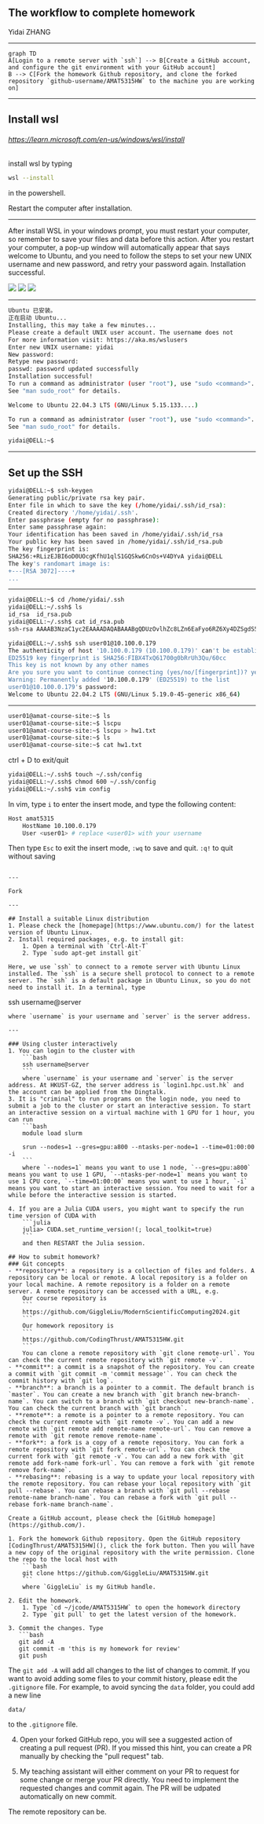

## The workflow to complete homework 

Yidai ZHANG

---

```mermaid
graph TD
A[Login to a remote server with `ssh`] --> B[Create a GitHub account, and configure the git environment with your GitHub account]
B --> C[Fork the homework Github repository, and clone the forked repository `github-username/AMAT5315HW` to the machine you are working on]
```

---

## Install wsl
###### https://learn.microsoft.com/en-us/windows/wsl/install 
install wsl by typing 

```bash
wsl --install
```

in the powershell.

Restart the computer after installation.

---

 After install WSL in your windows prompt, you must restart your computer, so remember to save your files and data before this action. After you restart your computer, a pop-up window will automatically appear that says welcome to Ubuntu, and you need to follow the steps to set your new UNIX username and new password, and retry your password again.
Installation successful.

![](2024-01-17-14-26-08.png)
![](2024-01-17-14-31-27.png)
![](2024-01-17-14-31-38.png)

---

~~~bash
Ubuntu 已安装。
正在启动 Ubuntu...
Installing, this may take a few minutes...
Please create a default UNIX user account. The username does not 
For more information visit: https://aka.ms/wslusers
Enter new UNIX username: yidai
New password:
Retype new password:
passwd: password updated successfully
Installation successful!
To run a command as administrator (user "root"), use "sudo <command>".
See "man sudo_root" for details.

Welcome to Ubuntu 22.04.3 LTS (GNU/Linux 5.15.133....)
~~~


~~~bash
To run a command as administrator (user "root"), use "sudo <command>".
See "man sudo_root" for details.

yidai@DELL:~$
~~~


---

## Set up the SSH
```bash
yidai@DELL:~$ ssh-keygen
Generating public/private rsa key pair.
Enter file in which to save the key (/home/yidai/.ssh/id_rsa):
Created directory '/home/yidai/.ssh'.
Enter passphrase (empty for no passphrase):
Enter same passphrase again:
Your identification has been saved in /home/yidai/.ssh/id_rsa
Your public key has been saved in /home/yidai/.ssh/id_rsa.pub
The key fingerprint is:
SHA256:+RLizEJBI6oD0UOcgKfhU1qlS1GQSkw6CnOs+V4DYvA yidai@DELL
The key's randomart image is:
+---[RSA 3072]----+
...

```


---

```bash
yidai@DELL:~$ cd /home/yidai/.ssh
yidai@DELL:~/.ssh$ ls
id_rsa  id_rsa.pub
yidai@DELL:~/.ssh$ cat id_rsa.pub
ssh-rsa AAAAB3NzaC1yc2EAAAADAQABAAABgQDUzOvlhZc8LZn6EaFyo6RZ6Xy4DZSgdS5oZ
``` 



```bash
yidai@DELL:~/.ssh$ ssh user01@10.100.0.179
The authenticity of host '10.100.0.179 (10.100.0.179)' can't be establish
ED25519 key fingerprint is SHA256:FIBX4TxQ61700g0bRrUh3Qu/60cc
This key is not known by any other names
Are you sure you want to continue connecting (yes/no/[fingerprint])? yes
Warning: Permanently added '10.100.0.179' (ED25519) to the list 
user01@10.100.0.179's password:
Welcome to Ubuntu 22.04.2 LTS (GNU/Linux 5.19.0-45-generic x86_64)
```


---

~~~bash
user01@amat-course-site:~$ ls
user01@amat-course-site:~$ lscpu
user01@amat-course-site:~$ lscpu > hw1.txt
user01@amat-course-site:~$ ls
user01@amat-course-site:~$ cat hw1.txt
~~~
ctrl + D to exit/quit

~~~bash
yidai@DELL:~/.ssh$ touch ~/.ssh/config
yidai@DELL:~/.ssh$ chmod 600 ~/.ssh/config
yidai@DELL:~/.ssh$ vim config
~~~

In vim, type `i` to enter the insert mode, and type the following content:
```bash
Host amat5315
    HostName 10.100.0.179
    User <user01> # replace <user01> with your username
```
Then type `Esc` to exit the insert mode, `:wq` to save and quit.
``:q!`` to quit without saving

```

---

Fork

---

## Install a suitable Linux distribution
1. Please check the [homepage](https://www.ubuntu.com/) for the latest version of Ubuntu Linux.
2. Install required packages, e.g. to install git:
    1. Open a terminal with `Ctrl-Alt-T`
    2. Type `sudo apt-get install git`

Here, we use `ssh` to connect to a remote server with Ubuntu Linux installed. The `ssh` is a secure shell protocol to connect to a remote server. The `ssh` is a default package in Ubuntu Linux, so you do not need to install it. In a terminal, type
```
ssh username@server
```
where `username` is your username and `server` is the server address.

---

### Using cluster interactively
1. You can login to the cluster with
    ```bash
    ssh username@server
    ```
    where `username` is your username and `server` is the server address. At HKUST-GZ, the server address is `login1.hpc.ust.hk` and the account can be applied from the Dingtalk.
3. It is "criminal" to run programs on the login node, you need to submit a job to the cluster or start an interactive session. To start an interactive session on a virtual machine with 1 GPU for 1 hour, you can run
    ```bash
    module load slurm

    srun --nodes=1 --gres=gpu:a800 --ntasks-per-node=1 --time=01:00:00 -i
    ```
    where `--nodes=1` means you want to use 1 node, `--gres=gpu:a800` means you want to use 1 GPU, `--ntasks-per-node=1` means you want to use 1 CPU core, `--time=01:00:00` means you want to use 1 hour, `-i` means you want to start an interactive session. You need to wait for a while before the interactive session is started.

4. If you are a Julia CUDA users, you might want to specify the run time version of CUDA with
    ```julia
    julia> CUDA.set_runtime_version!(; local_toolkit=true)
    ```
    and then RESTART the Julia session.

## How to submit homework?
### Git concepts
- **repository**: a repository is a collection of files and folders. A repository can be local or remote. A local repository is a folder on your local machine. A remote repository is a folder on a remote server. A remote repository can be accessed with a URL, e.g.
    Our course repository is
    ```
    https://github.com/GiggleLiu/ModernScientificComputing2024.git
    ```
    Our homework repository is
    ```
    https://github.com/CodingThrust/AMAT5315HW.git
    ```
    You can clone a remote repository with `git clone remote-url`. You can check the current remote repository with `git remote -v`.
- **commit**: a commit is a snapshot of the repository. You can create a commit with `git commit -m 'commit message'`. You can check the commit history with `git log`.
- **branch**: a branch is a pointer to a commit. The default branch is `master`. You can create a new branch with `git branch new-branch-name`. You can switch to a branch with `git checkout new-branch-name`. You can check the current branch with `git branch`.
- **remote**: a remote is a pointer to a remote repository. You can check the current remote with `git remote -v`. You can add a new remote with `git remote add remote-name remote-url`. You can remove a remote with `git remote remove remote-name`.
- **fork**: a fork is a copy of a remote repository. You can fork a remote repository with `git fork remote-url`. You can check the current fork with `git remote -v`. You can add a new fork with `git remote add fork-name fork-url`. You can remove a fork with `git remote remove fork-name`.
- **rebasing**: rebasing is a way to update your local repository with the remote repository. You can rebase your local repository with `git pull --rebase`. You can rebase a branch with `git pull --rebase remote-name branch-name`. You can rebase a fork with `git pull --rebase fork-name branch-name`.

Create a GitHub account, please check the [GitHub homepage](https://github.com/).

1. Fork the homework Github repository. Open the GitHub repository [CodingThrust/AMAT5315HW](), click the fork button. Then you will have a new copy of the original repository with the write permission. Clone the repo to the local host with
    ```bash
    git clone https://github.com/GiggleLiu/AMAT5315HW.git
    ```
    where `GiggleLiu` is my GitHub handle.

2. Edit the homework.
    1. Type `cd ~/jcode/AMAT5315HW` to open the homework directory
    2. Type `git pull` to get the latest version of the homework.

3. Commit the changes. Type
   ```bash
   git add -A
   git commit -m 'this is my homework for review'
   git push
   ```
   The `git add -A` will add all changes to the list of changes to commit.
   If you want to avoid adding some files to your commit history, please edit the `.gitignore` file. For example, to avoid syncing the `data` folder, you could add a new line
   ```
   data/
   ```
   to the `.gitignore` file.

4. Open your forked GitHub repo, you will see a suggested action of creating a pull request (PR). If you missed this hint, you can create a PR manually by checking the "pull request" tab.

5. My teaching assistant will either comment on your PR to request for some change or merge your PR directly. You need to implement the requested changes and commit again. The PR will be udpated automatically on new commit.

The remote repository can be.